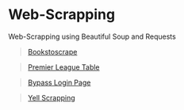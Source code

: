 # Web-Scrapping

Web-Scrapping using Beautiful Soup and Requests

  >[Bookstoscrape](https://github.com/abhishek96negi/Web-Scrapping/blob/master/bookstoscrape.ipynb)

  >[Premier League Table](https://github.com/abhishek96negi/Web-Scrapping/blob/master/PremierLeagueTable.ipynb)

  >[Bypass Login Page](https://github.com/abhishek96negi/Web-Scrapping/blob/master/Bypass_Login_Page.ipynb)

  >[Yell Scrapping](https://github.com/abhishek96negi/Web-Scrapping/blob/master/Yell_Scrapping.ipynb)
